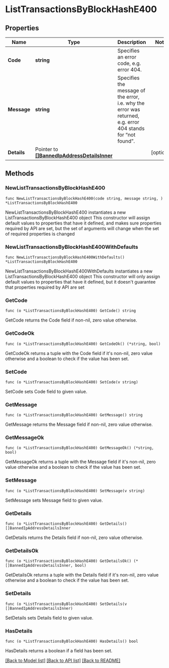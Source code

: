 # ListTransactionsByBlockHashE400

## Properties

Name | Type | Description | Notes
------------ | ------------- | ------------- | -------------
**Code** | **string** | Specifies an error code, e.g. error 404. | 
**Message** | **string** | Specifies the message of the error, i.e. why the error was returned, e.g. error 404 stands for “not found”. | 
**Details** | Pointer to [**[]BannedIpAddressDetailsInner**](BannedIpAddressDetailsInner.md) |  | [optional] 

## Methods

### NewListTransactionsByBlockHashE400

`func NewListTransactionsByBlockHashE400(code string, message string, ) *ListTransactionsByBlockHashE400`

NewListTransactionsByBlockHashE400 instantiates a new ListTransactionsByBlockHashE400 object
This constructor will assign default values to properties that have it defined,
and makes sure properties required by API are set, but the set of arguments
will change when the set of required properties is changed

### NewListTransactionsByBlockHashE400WithDefaults

`func NewListTransactionsByBlockHashE400WithDefaults() *ListTransactionsByBlockHashE400`

NewListTransactionsByBlockHashE400WithDefaults instantiates a new ListTransactionsByBlockHashE400 object
This constructor will only assign default values to properties that have it defined,
but it doesn't guarantee that properties required by API are set

### GetCode

`func (o *ListTransactionsByBlockHashE400) GetCode() string`

GetCode returns the Code field if non-nil, zero value otherwise.

### GetCodeOk

`func (o *ListTransactionsByBlockHashE400) GetCodeOk() (*string, bool)`

GetCodeOk returns a tuple with the Code field if it's non-nil, zero value otherwise
and a boolean to check if the value has been set.

### SetCode

`func (o *ListTransactionsByBlockHashE400) SetCode(v string)`

SetCode sets Code field to given value.


### GetMessage

`func (o *ListTransactionsByBlockHashE400) GetMessage() string`

GetMessage returns the Message field if non-nil, zero value otherwise.

### GetMessageOk

`func (o *ListTransactionsByBlockHashE400) GetMessageOk() (*string, bool)`

GetMessageOk returns a tuple with the Message field if it's non-nil, zero value otherwise
and a boolean to check if the value has been set.

### SetMessage

`func (o *ListTransactionsByBlockHashE400) SetMessage(v string)`

SetMessage sets Message field to given value.


### GetDetails

`func (o *ListTransactionsByBlockHashE400) GetDetails() []BannedIpAddressDetailsInner`

GetDetails returns the Details field if non-nil, zero value otherwise.

### GetDetailsOk

`func (o *ListTransactionsByBlockHashE400) GetDetailsOk() (*[]BannedIpAddressDetailsInner, bool)`

GetDetailsOk returns a tuple with the Details field if it's non-nil, zero value otherwise
and a boolean to check if the value has been set.

### SetDetails

`func (o *ListTransactionsByBlockHashE400) SetDetails(v []BannedIpAddressDetailsInner)`

SetDetails sets Details field to given value.

### HasDetails

`func (o *ListTransactionsByBlockHashE400) HasDetails() bool`

HasDetails returns a boolean if a field has been set.


[[Back to Model list]](../README.md#documentation-for-models) [[Back to API list]](../README.md#documentation-for-api-endpoints) [[Back to README]](../README.md)



